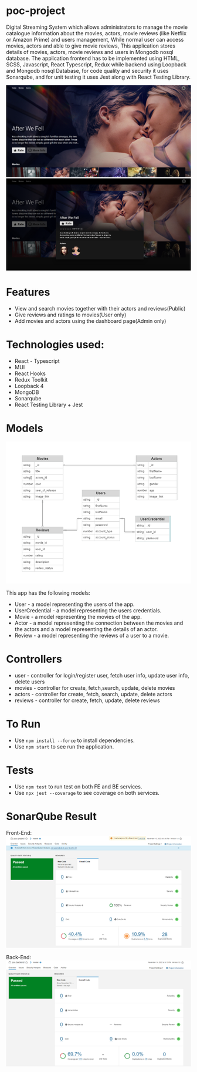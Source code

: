 # poc-project

Digital Streaming System which allows administrators to manage the movie catalogue information about the movies, actors, movie reviews (like Netflix or Amazon Prime) and users management, While normal user can access movies, actors and able to give movie reviews, This application stores details of movies, actors, movie reviews and users in Mongodb nosql database. The application frontend has to be implemented using HTML, SCSS, Javascript, React Typescript, Redux while backend using Loopback and Mongodb nosql Database, for code quality and security it uses Sonarqube, and for unit testing it uses Jest along with React Testing Library.

![moviereview](./home.png)
![moviereview](./view.png)

# Features

- View and search movies together with their actors and reviews(Public)
- Give reviews and ratings to movies(User only)
- Add movies and actors using the dashboard page(Admin only)

# Technologies used:

- React - Typescript
- MUI
- React Hooks
- Redux Toolkit
- Loopback 4
- MongoDB
- Sonarqube
- React Testing Library + Jest

# Models

![ERD](./erd.png)

This app has the following models:

- User - a model representing the users of the app.
- UserCredential - a model representing the users credentials.
- Movie - a model representing the movies of the app.
- Actor - a model representing the connection between the movies and the actors and a model representing the details of an actor.
- Review - a model representing the reviews of a user to a movie.

# Controllers

- user - controller for login/register user, fetch user info, update user info, delete users
- movies - controller for create, fetch,search, update, delete movies
- actors - controller for create, fetch, search, update, delete actors
- reviews - controller for create, fetch, update, delete reviews

# To Run

- Use `npm install --force` to install dependencies.
- Use `npm start` to see run the application.

# Tests

- Use `npm test` to run test on both FE and BE services.
- Use `npx jest --coverage` to see coverage on both services.

# SonarQube Result

Front-End:
![FE](./fe.png)

Back-End:
![BE](./be.png)
